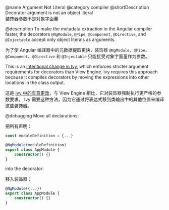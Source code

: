 @name Argument Not Literal
@category compiler
@shortDescription Decorator argument is not an object literal
<br/>
装饰器参数不是对象字面量

@description
To make the metadata extraction in the Angular compiler faster, the decorators `@NgModule`, `@Pipe`, `@Component`, `@Directive`, and `@Injectable` accept only object literals as arguments.

为了使 Angular 编译器中的元数据提取更快，装饰器 `@NgModule`、`@Pipe`、`@Component`、`@Directive` 和 `@Injectable` 只能接受对象字面量作为参数。

This is an [intentional change in Ivy](https://github.com/angular/angular/issues/30840#issuecomment-498869540), which enforces stricter argument requirements for decorators than View Engine. Ivy requires this approach because it compiles decorators by moving the expressions into other locations in the class output.

这是 [Ivy 中的有意更改](https://github.com/angular/angular/issues/30840#issuecomment-498869540)，与 View Engine 相比，它对装饰器强制执行更严格的参数要求。 Ivy 需要这种方法，因为它通过将表达式移到类输出中的其他位置来编译这些装饰器。

@debugging
Move all declarations:

把所有声明：

```typescript
const moduleDefinition = {...}

@NgModule(moduleDefinition)
export class AppModule {
    constructor() {}
}
```

into the decorator:

移入装饰器：

```typescript
@NgModule({...})
export class AppModule {
    constructor() {}
}
```
